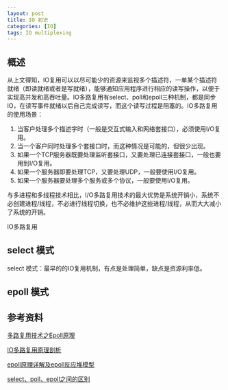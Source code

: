 ```yaml
---
layout: post
title: IO 初识
categories: [IO]
tags: IO multiplexing
---
```


## 概述

从上文得知，IO复用可以以尽可能少的资源来监视多个描述符，一单某个描述符就绪（即读就绪或者是写就绪），能够通知应用程序进行相应的读写操作，以便于实现高并发和高吞吐量。IO多路复用有select、poll和epoll三种机制，都是同步IO，在读写事件就绪以后自己完成读写，而这个读写过程是阻塞的。IO多路复用的使用场景：

1. 当客户处理多个描述字时（一般是交互式输入和网络套接口），必须使用I/O复用。
2. 当一个客户同时处理多个套接口时，而这种情况是可能的，但很少出现。
3. 如果一个TCP服务器既要处理监听套接口，又要处理已连接套接口，一般也要用到I/O复用。
4. 如果一个服务器即要处理TCP，又要处理UDP，一般要使用I/O复用。
5. 如果一个服务器要处理多个服务或多个协议，一般要使用I/O复用。

与多进程和多线程技术相比，I/O多路复用技术的最大优势是系统开销小，系统不必创建进程/线程，不必进行线程切换，也不必维护这些进程/线程，从而大大减小了系统的开销。

IO多路复用

## select 模式

select 模式：最早的的IO复用机制，有点是处理简单，缺点是资源利率低。





## epoll 模式





## 参考资料

[多路复用技术之Epoll原理](http://m.lanhusoft.com/Article/707.html)

[IO多路复用原理剖析](https://juejin.im/post/59f9c6d66fb9a0450e75713f)

[epoll原理详解及epoll反应堆模型](https://blog.csdn.net/daaikuaichuan/article/details/83862311)

[select、poll、epoll之间的区别](https://www.cnblogs.com/aspirant/p/9166944.html)








